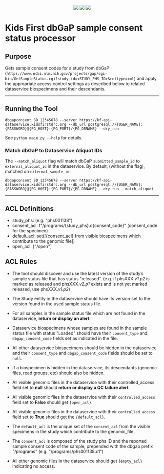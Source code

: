 <p align="center">
  <a href="https://github.com/kids-first/kf-update-dbgap-consent/blob/master/LICENSE"><img src="https://img.shields.io/github/license/kids-first/kf-update-dbgap-consent.svg?style=for-the-badge"></a>
  <a href="https://circleci.com/gh/kids-first/kf-update-dbgap-consent"><img src="https://img.shields.io/circleci/project/github/kids-first/kf-update-dbgap-consent.svg?style=for-the-badge"></a>
  <a href="https://github.com/psf/black"><img src="https://img.shields.io/badge/code%20style-black ----line--length 80-000000.svg?style=for-the-badge"></a>
</p>

# Kids First dbGaP sample consent status processor

## Purpose

Gets sample consent codes for a study from dbGaP (`https://www.ncbi.nlm.nih.gov/projects/gap/cgi-bin/GetSampleStatus.cgi?study_id=<STUDY_PHS_ID>&rettype=xml`) and apply the appropriate access control settings as described below to related dataservice biospecimens and their descendants.

---

## Running the Tool

`dbgapconsent SD_12345678 --server https://kf-api-dataservice.kidsfirstdrc.org --db_url postgresql://{USER_NAME}:{PASSWORD}@{PG_HOST}:{PG_PORT}/{PG_DBNAME} --dry_run`

See `python main.py --help` for details.

### Match dbGaP to Dataservice Aliquot IDs

The `--match_aliquot` flag will match dbGaP `submitted_sample_id` to `external_aliquot_id` in the dataservice. By default, (without the flag), matched on `external_sample_id`.

`dbgapconsent SD_12345678 --server https://kf-api-dataservice.kidsfirstdrc.org --db_url postgresql://{USER_NAME}:{PASSWORD}@{PG_HOST}:{PG_PORT}/{PG_DBNAME} --dry_run --match_aliquot`

---

## ACL Definitions

* study_phs: (e.g. "phs001138")
* consent_acl: f"/programs/{study_phs}.c{consent_code}" (consent_code for the specimen) 
* default_acl: set([{consent_acl} from visible biospecimens which contribute to the genomic file])
* open_acl: ["/open"]

## ACL Rules

* The tool should discover and use the latest version of the study’s sample
  status file that has status "released". (e.g. if phsXXX.*v1.p2* is marked as
  released and phsXXX.*v2.p1* exists and is not yet marked released, use
  phsXXX.*v1.p2*)

* The Study entity in the dataservice should have its version set to the
  version found in the used sample status file.

* For all samples in the sample status file which are not found in the
  dataservice, **return or display an alert**.

* Dataservice biospecimens whose samples are found in the sample status file
  with status "Loaded" should have their `consent_type` and
  `dbgap_consent_code` fields set as indicated in the file.

* All other dataservice biospecimens should be hidden in the dataservice and
  their `consent_type` and `dbgap_consent_code` fields should be set to `null`.

* If a biospecimen is hidden in the dataservice, its descendants (genomic
  files, read groups, etc) should also be hidden.

* All visible genomic files in the dataservice with their
  controlled_access field set to **null** should **return or display a QC
  failure alert**.

* All visible genomic files in the dataservice with their `controlled_access`
field set to **False** should get `{open_acl}`.

* All visible genomic files in the dataservice with their `controlled_access`
field set to **True** should get the `{default_acl}`.

* The `default_acl` is the unique set of the `consent_acl` from the visible
specimens in the study which contribute to the genomic_file.

* The `consent_acl` is composed of the study phs ID and the
reported sample consent code of the sample, prepended with the dbgap
prefix "/programs" (e.g. "/programs/phs001138.c1")

* All other genomic files in the dataservice should get `{empty_acl}`
indicating no access.


